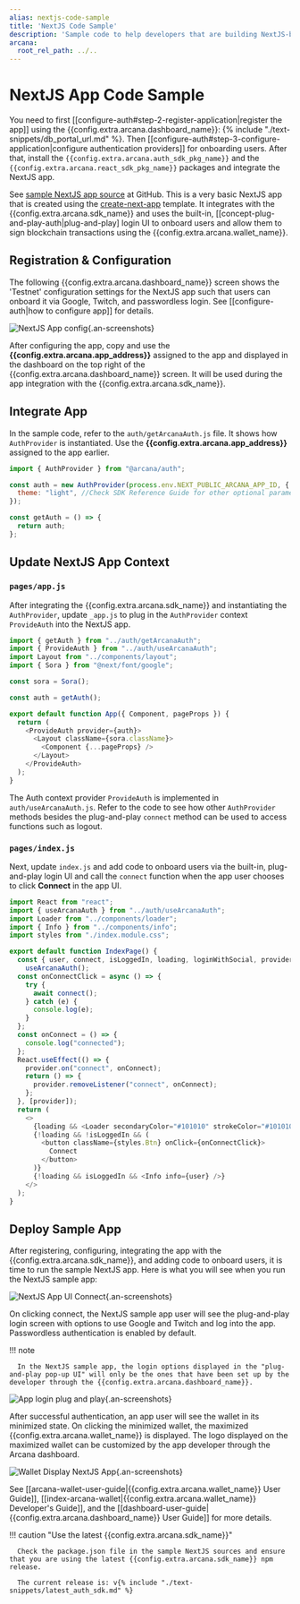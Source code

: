 ```yaml
---
alias: nextjs-code-sample
title: 'NextJS Code Sample'
description: 'Sample code to help developers that are building NextJS-based apps to quickly integrate with the Arcana Auth SDK.'
arcana:
  root_rel_path: ../..
---
```


# NextJS App Code Sample

You need to first [[configure-auth#step-2-register-application|register the app]] using the {{config.extra.arcana.dashboard_name}}: {% include "./text-snippets/db_portal_url.md" %}. Then [[configure-auth#step-3-configure-application|configure authentication providers]] for onboarding users. After that, install the `{{config.extra.arcana.auth_sdk_pkg_name}}` and the `{{config.extra.arcana.react_sdk_pkg_name}}` packages and integrate the NextJS app.

See [sample NextJS app source](https://github.com/arcana-network/auth-next-js) at GitHub. This is a very basic NextJS app that is created using the [create-next-app](https://github.com/vercel/next.js/tree/canary/packages/create-next-app) template. It integrates with the {{config.extra.arcana.sdk_name}} and uses the built-in, [[concept-plug-and-play-auth|plug-and-play] login UI to onboard users and allow them to sign blockchain transactions using the {{config.extra.arcana.wallet_name}}. 

## Registration & Configuration

The following {{config.extra.arcana.dashboard_name}} screen shows the 'Testnet' configuration settings for the NextJS app such that users can onboard it via Google, Twitch, and passwordless login. See [[configure-auth|how to configure app]] for details.

![NextJS App config](/img/nextjs_app_db_setup_google_twitch.png){.an-screenshots}

After configuring the app, copy and use the **{{config.extra.arcana.app_address}}** assigned to the app and displayed in the dashboard on the top right of the {{config.extra.arcana.dashboard_name}} screen. It will be used during the app integration with the {{config.extra.arcana.sdk_name}}.

## Integrate App

In the sample code, refer to the  `auth/getArcanaAuth.js` file. It shows how `AuthProvider` is instantiated. Use the **{{config.extra.arcana.app_address}}** assigned to the app earlier.

```js title="auth/getArcanaAuth.js" hl_lines="1 3-5"
import { AuthProvider } from "@arcana/auth";

const auth = new AuthProvider(process.env.NEXT_PUBLIC_ARCANA_APP_ID, { //assigned during app registration, see dashboard
  theme: "light", //Check SDK Reference Guide for other optional parameters
});

const getAuth = () => {
  return auth;
};
```

## Update NextJS App Context

### `pages/app.js` 

After integrating the {{config.extra.arcana.sdk_name}} and instantiating the `AuthProvider`, update `_app.js` to plug in the `AuthProvider` context `ProvideAuth` into the NextJS app. 

```js title="pages/_app.js" hl_lines="1 2 8 12 16"
import { getAuth } from "../auth/getArcanaAuth";
import { ProvideAuth } from "../auth/useArcanaAuth";
import Layout from "../components/layout";
import { Sora } from "@next/font/google";

const sora = Sora();

const auth = getAuth();

export default function App({ Component, pageProps }) {
  return (
    <ProvideAuth provider={auth}>
      <Layout className={sora.className}>
        <Component {...pageProps} />
      </Layout>
    </ProvideAuth>
  );
}
```

The Auth context provider `ProvideAuth` is implemented in `auth/useArcanaAuth.js`.  Refer to the code to see how other `AuthProvider` methods besides the plug-and-play `connect` method can be used to access functions such as logout.

### `pages/index.js`

Next, update `index.js` and add code to onboard users via the built-in, plug-and-play login UI and call the `connect` function when the app user chooses to click **Connect** in the app UI. 

```js title="index.js" hl_lines="2 8-25 31"
import React from "react";
import { useArcanaAuth } from "../auth/useArcanaAuth";
import Loader from "../components/loader";
import { Info } from "../components/info";
import styles from "./index.module.css";

export default function IndexPage() {
  const { user, connect, isLoggedIn, loading, loginWithSocial, provider } =
    useArcanaAuth();
  const onConnectClick = async () => {
    try {
      await connect();
    } catch (e) {
      console.log(e);
    }
  };
  const onConnect = () => {
    console.log("connected");
  };
  React.useEffect(() => {
    provider.on("connect", onConnect);
    return () => {
      provider.removeListener("connect", onConnect);
    };
  }, [provider]);
  return (
    <>
      {loading && <Loader secondaryColor="#101010" strokeColor="#101010" />}
      {!loading && !isLoggedIn && (
        <button className={styles.Btn} onClick={onConnectClick}>
          Connect
        </button>
      )}
      {!loading && isLoggedIn && <Info info={user} />}
    </>
  );
}
```

## Deploy Sample App

After registering, configuring, integrating the app with the {{config.extra.arcana.sdk_name}}, and adding code to onboard users, it is time to run the sample NextJS app. Here is what you will see when you run the NextJS sample app:

![NextJS App UI Connect](/img/nextjs_connectauth.png){.an-screenshots}

On clicking connect, the NextJS sample app user will see the plug-and-play login screen with options to use Google and Twitch and log into the app. Passwordless authentication is enabled by default. 

!!! note

      In the NextJS sample app, the login options displayed in the "plug-and-play pop-up UI" will only be the ones that have been set up by the developer through the {{config.extra.arcana.dashboard_name}}.

![App login plug and play](/img/nextjs_applogin.png){.an-screenshots}

After successful authentication, an app user will see the wallet in its minimized state. On clicking the minimized wallet, the maximized {{config.extra.arcana.wallet_name}} is displayed. The logo displayed on the maximized wallet can be customized by the app developer through the Arcana dashboard.

![Wallet Display NextJS App](/img/nextjs_wallet_display.png){.an-screenshots}

See [[arcana-wallet-user-guide|{{config.extra.arcana.wallet_name}} User Guide]], [[index-arcana-wallet|{{config.extra.arcana.wallet_name}} Developer's Guide]], and the [[dashboard-user-guide|{{config.extra.arcana.dashboard_name}} User Guide]] for more details.

!!! caution "Use the latest {{config.extra.arcana.sdk_name}}"

      Check the package.json file in the sample NextJS sources and ensure that you are using the latest {{config.extra.arcana.sdk_name}} npm release.

      The current release is: v{% include "./text-snippets/latest_auth_sdk.md" %}